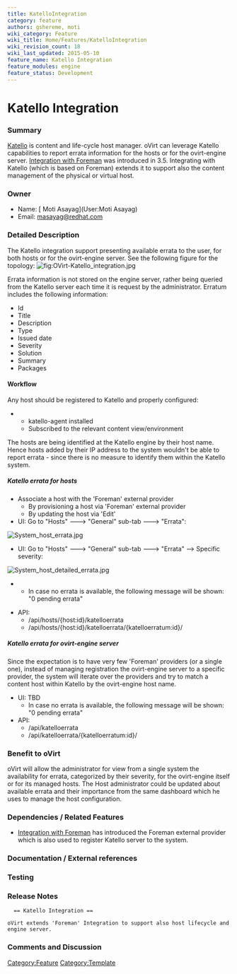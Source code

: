 ```yaml
---
title: KatelloIntegration
category: feature
authors: gshereme, moti
wiki_category: Feature
wiki_title: Home/Features/KatelloIntegration
wiki_revision_count: 18
wiki_last_updated: 2015-05-10
feature_name: Katello Integration
feature_modules: engine
feature_status: Development
---
```


# Katello Integration

### Summary

[Katello](http://www.katello.org/) is content and life-cycle host manager.
oVirt can leverage Katello capabilities to report errata information for the hosts or for the ovirt-engine server.
[Integration with Foreman](Features/ForemanIntegration) was introduced in 3.5. Integrating with Katello (which is based on Foreman) extends it to support also the content management of the physical or virtual host.

### Owner

*   Name: [ Moti Asayag](User:Moti Asayag)
*   Email: <masayag@redhat.com>

### Detailed Description

The Katello integration support presenting available errata to the user, for both hosts or for the ovirt-engine server.
See the following figure for the topology: ![](OVirt-Katello_integration.jpg "fig:OVirt-Katello_integration.jpg")

Errata information is not stored on the engine server, rather being queried from the Katello server each time it is request by the administrator.
Erratum includes the following information:

*   Id
*   Title
*   Description
*   Type
*   Issued date
*   Severity
*   Solution
*   Summary
*   Packages

#### Workflow

Any host should be registered to Katello and properly configured:

*   -   katello-agent installed
    -   Subscribed to the relevant content view/environment

The hosts are being identified at the Katello engine by their host name. Hence hosts added by their IP address to the system wouldn't be able to report errata - since there is no measure to identify them within the Katello system.

##### Katello errata for hosts

*   Associate a host with the 'Foreman' external provider
    -   By provisioning a host via 'Foreman' external provider
    -   By updating the host via 'Edit'
*   UI: Go to "Hosts" ---> "General" sub-tab ---> "Errata":

![](System_host_errata.jpg "System_host_errata.jpg")

*   UI: Go to "Hosts" ---> "General" sub-tab ---> "Errata" --> Specific severity:

![](System_host_detailed_errata.jpg "System_host_detailed_errata.jpg")

*   -   In case no errata is available, the following message will be shown: "0 pending errata"

<!-- -->

*   API:
    -   /api/hosts/{host:id}/katelloerrata
    -   /api/hosts/{host:id}/katelloerrata/{katelloerratum:id}/

##### Katello errata for ovirt-engine server

Since the expectation is to have very few 'Foreman' providers (or a single one), instead of managing registration the ovirt-engine server to a specific provider, the system will iterate over the providers and try to match a content host within Katello by the ovirt-engine host name.

*   UI: TBD
    -   In case no errata is available, the following message will be shown: "0 pending errata"
*   API:
    -   /api/katelloerrata
    -   /api/katelloerrata/{katelloerratum:id}/

### Benefit to oVirt

oVirt will allow the administrator for view from a single system the availability for errata, categorized by their severity, for the ovirt-engine itself or for its managed hosts.
The Host administrator could be updated about available errata and their importance from the same dashboard which he uses to manage the host configuration.

### Dependencies / Related Features

*   [Integration with Foreman](Features/ForemanIntegration) has introduced the Foreman external provider which is also used to register Katello server to the system.

### Documentation / External references

### Testing

### Release Notes

      == Katello Integration ==
      oVirt extends 'Foreman' Integration to support also host lifecycle and content management by integrating with Katello. oVirt adds support to report Katello errata information for the hosts in the system and for ovirt-engine server.

### Comments and Discussion

<Category:Feature> <Category:Template>
